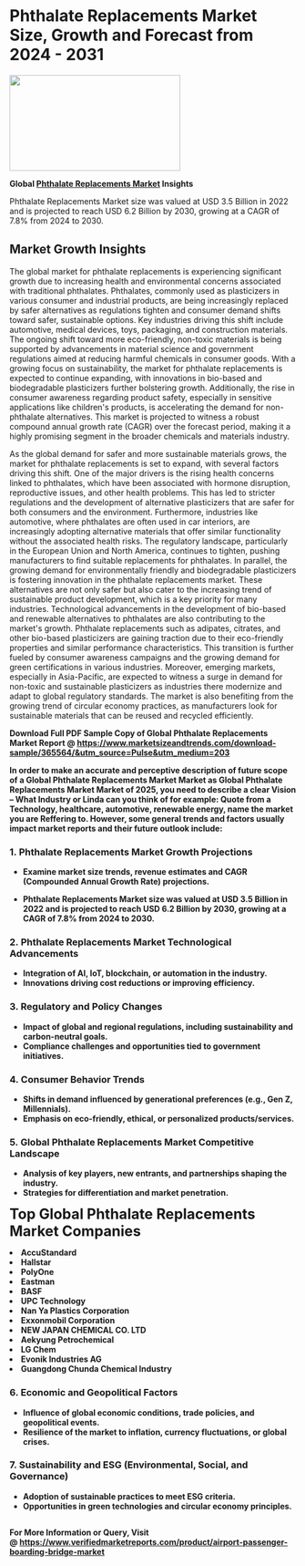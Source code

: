 <H1>Phthalate Replacements Market Size, Growth and Forecast from 2024 - 2031</H1><img class="aligncenter size-medium wp-image-584254" src="https://thirdeyenews.in/wp-content/uploads/2024/09/Global-Market-Research-300x168.jpeg" alt="" width="300" height="168" /><p><strong>Global&nbsp;<a href="https://www.marketsizeandtrends.com/download-sample/365564/&amp;utm_source=Pulse&amp;utm_medium=203">Phthalate Replacements Market</a> Insights</strong></p><p>Phthalate Replacements Market size was valued at USD 3.5 Billion in 2022 and is projected to reach USD 6.2 Billion by 2030, growing at a CAGR of 7.8% from 2024 to 2030.</p><p><h2>Market Growth Insights</h2> <p>The global market for phthalate replacements is experiencing significant growth due to increasing health and environmental concerns associated with traditional phthalates. Phthalates, commonly used as plasticizers in various consumer and industrial products, are being increasingly replaced by safer alternatives as regulations tighten and consumer demand shifts toward safer, sustainable options. Key industries driving this shift include automotive, medical devices, toys, packaging, and construction materials. The ongoing shift toward more eco-friendly, non-toxic materials is being supported by advancements in material science and government regulations aimed at reducing harmful chemicals in consumer goods. With a growing focus on sustainability, the market for phthalate replacements is expected to continue expanding, with innovations in bio-based and biodegradable plasticizers further bolstering growth. Additionally, the rise in consumer awareness regarding product safety, especially in sensitive applications like children's products, is accelerating the demand for non-phthalate alternatives. This market is projected to witness a robust compound annual growth rate (CAGR) over the forecast period, making it a highly promising segment in the broader chemicals and materials industry.</p> <p><strong></strong></p> <p>As the global demand for safer and more sustainable materials grows, the market for phthalate replacements is set to expand, with several factors driving this shift. One of the major drivers is the rising health concerns linked to phthalates, which have been associated with hormone disruption, reproductive issues, and other health problems. This has led to stricter regulations and the development of alternative plasticizers that are safer for both consumers and the environment. Furthermore, industries like automotive, where phthalates are often used in car interiors, are increasingly adopting alternative materials that offer similar functionality without the associated health risks. The regulatory landscape, particularly in the European Union and North America, continues to tighten, pushing manufacturers to find suitable replacements for phthalates. In parallel, the growing demand for environmentally friendly and biodegradable plasticizers is fostering innovation in the phthalate replacements market. These alternatives are not only safer but also cater to the increasing trend of sustainable product development, which is a key priority for many industries. Technological advancements in the development of bio-based and renewable alternatives to phthalates are also contributing to the market's growth. Phthalate replacements such as adipates, citrates, and other bio-based plasticizers are gaining traction due to their eco-friendly properties and similar performance characteristics. This transition is further fueled by consumer awareness campaigns and the growing demand for green certifications in various industries. Moreover, emerging markets, especially in Asia-Pacific, are expected to witness a surge in demand for non-toxic and sustainable plasticizers as industries there modernize and adapt to global regulatory standards. The market is also benefiting from the growing trend of circular economy practices, as manufacturers look for sustainable materials that can be reused and recycled efficiently.</p> <p><strong></p><p><span class=""><strong>Download Full PDF Sample Copy of Global Phthalate Replacements Market Report</strong> @ <a href="https://www.marketsizeandtrends.com/download-sample/365564/&amp;utm_source=Pulse&amp;utm_medium=203" target="_blank">https://www.marketsizeandtrends.com/download-sample/365564/&amp;utm_source=Pulse&amp;utm_medium=203</a></span></p><p>In order to make an accurate and perceptive description of future scope of a Global&nbsp;Phthalate Replacements Market Market as Global&nbsp;Phthalate Replacements Market Market of 2025, you need to describe a clear Vision &ndash; What Industry or Linda can you think of for example: Quote from a Technology, healthcare, automotive, renewable energy, name the market you are Reffering to. However, some general trends and factors usually impact market reports and their future outlook include:</p><h3>1.&nbsp;<strong>Phthalate Replacements Market Growth Projections</strong></h3><ul><li>Examine market size trends, revenue estimates and CAGR (Compounded Annual Growth Rate) projections.</li><li><p>Phthalate Replacements Market size was valued at USD 3.5 Billion in 2022 and is projected to reach USD 6.2 Billion by 2030, growing at a CAGR of 7.8% from 2024 to 2030.</p></li></ul><h3>2.&nbsp;<strong>Phthalate Replacements Market Technological Advancements</strong></h3><ul><li>Integration of AI, IoT, blockchain, or automation in the industry.</li><li>Innovations driving cost reductions or improving efficiency.</li></ul><h3>3.&nbsp;<strong>Regulatory and Policy Changes</strong></h3><ul><li>Impact of global and regional regulations, including sustainability and carbon-neutral goals.</li><li>Compliance challenges and opportunities tied to government initiatives.</li></ul><h3>4.&nbsp;<strong>Consumer Behavior Trends</strong></h3><ul><li>Shifts in demand influenced by generational preferences (e.g., Gen Z, Millennials).</li><li>Emphasis on eco-friendly, ethical, or personalized products/services.</li></ul><h3>5.&nbsp;<strong>Global Phthalate Replacements Market Competitive Landscape</strong></h3><ul><li>Analysis of key players, new entrants, and partnerships shaping the industry.</li><li>Strategies for differentiation and market penetration.</li></ul><p data-pm-slice="1 1 []"><span style="color: inherit; font-family: inherit; font-size: 25px;">Top Global Phthalate Replacements Market Companies</span></p><div class="" data-test-id=""><p><li>AccuStandard</li><li> Hallstar</li><li> PolyOne</li><li> Eastman</li><li> BASF</li><li> UPC Technology</li><li> Nan Ya Plastics Corporation</li><li> Exxonmobil Corporation</li><li> NEW JAPAN CHEMICAL CO. LTD</li><li> Aekyung Petrochemical</li><li> LG Chem</li><li> Evonik Industries AG</li><li> Guangdong Chunda Chemical Industry</li></p></div><h3>6.&nbsp;<strong>Economic and Geopolitical Factors</strong></h3><ul><li>Influence of global economic conditions, trade policies, and geopolitical events.</li><li>Resilience of the market to inflation, currency fluctuations, or global crises.</li></ul><h3>7.&nbsp;<strong>Sustainability and ESG (Environmental, Social, and Governance)</strong></h3><ul><li>Adoption of sustainable practices to meet ESG criteria.</li><li>Opportunities in green technologies and circular economy principles.</li></ul><h2><strong style="font-size: 14px;">For More Information or Query, Visit @&nbsp;</strong><a style="background-color: #ffffff; font-size: 14px;" href="https://www.marketsizeandtrends.com/report/phthalate-replacements-market/" target="_blank">https://www.verifiedmarketreports.com/product/airport-passenger-boarding-bridge-market</a></h2>
